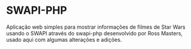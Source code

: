 # SWAPI-PHP
Aplicação web simples para mostrar informações de filmes de Star Wars usando o SWAPI através do swapi-php desenvolvido por Ross Masters, usado aqui com algumas alterações e adições.
